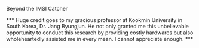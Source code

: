 Beyond the IMSI Catcher

 *** Huge credit goes to my gracious professor at Kookmin University in South Korea, Dr. Jang Byungjun. He not only granted me this unbelievable opportunity to conduct this research by providing costly hardwares but also wholeheartedly assisted me in every mean. I cannot appreciate enough. ***
